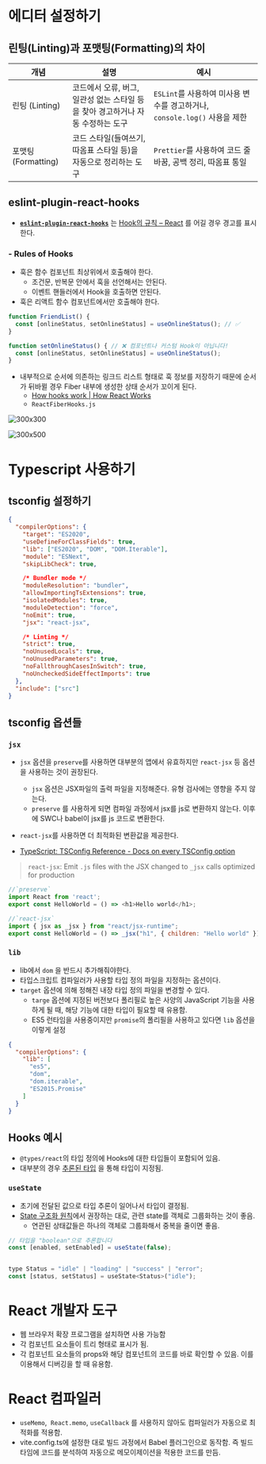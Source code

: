 
# 에디터 설정하기 

## 린팅(Linting)과 포맷팅(Formatting)의 차이

| 개념               | 설명                                             | 예시                                                   |
| ---------------- | ---------------------------------------------- | ---------------------------------------------------- |
| 린팅 (Linting)     | 코드에서 오류, 버그, 일관성 없는 스타일 등을 찾아 경고하거나 자동 수정하는 도구 | `ESLint`를 사용하여 미사용 변수를 경고하거나, `console.log()` 사용을 제한 |
| 포맷팅 (Formatting) | 코드 스타일(들여쓰기, 따옴표 스타일 등)을 자동으로 정리하는 도구          | `Prettier`를 사용하여 코드 줄 바꿈, 공백 정리, 따옴표 통일              |

## eslint-plugin-react-hooks
- **[`eslint-plugin-react-hooks`](https://www.npmjs.com/package/eslint-plugin-react-hooks)** 는 [Hook의 규칙 – React](https://ko.react.dev/reference/rules/rules-of-hooks) 를 어길 경우 경고를 표시한다. 
### - Rules of Hooks
- 훅은 함수 컴포넌트 최상위에서 호출해야 한다.
	- 조건문, 반복문 안에서 훅을 선언해서는 안된다.
	- 이벤트 핸들러에서 Hook을 호출하면 안된다.
- 훅은 리액트 함수 컴포넌트에서만 호출해야 한다.

```jsx
function FriendList() {
  const [onlineStatus, setOnlineStatus] = useOnlineStatus(); // ✅
}

function setOnlineStatus() { // ❌ 컴포넌트나 커스텀 Hook이 아닙니다!
  const [onlineStatus, setOnlineStatus] = useOnlineStatus();
}
```


- 내부적으로 순서에 의존하는 링크드 리스트 형태로 훅 정보를 저장하기 때문에 순서가 뒤바뀔 경우 Fiber 내부에 생성한 상태 순서가 꼬이게 된다.
	- [How hooks work \| How React Works](https://incepter.github.io/how-react-works/docs/react-dom/how.hooks.work/)
	-   `ReactFiberHooks.js` 

![300x300](https://i.imgur.com/BaVCE7m.png)

![300x500](https://i.imgur.com/JyFKfMi.png)



# Typescript 사용하기

## tsconfig 설정하기

```json
{
  "compilerOptions": {
    "target": "ES2020",
    "useDefineForClassFields": true,
    "lib": ["ES2020", "DOM", "DOM.Iterable"],
    "module": "ESNext",
    "skipLibCheck": true,

    /* Bundler mode */
    "moduleResolution": "bundler",
    "allowImportingTsExtensions": true,
    "isolatedModules": true,
    "moduleDetection": "force",
    "noEmit": true,
    "jsx": "react-jsx",

    /* Linting */
    "strict": true,
    "noUnusedLocals": true,
    "noUnusedParameters": true,
    "noFallthroughCasesInSwitch": true,
    "noUncheckedSideEffectImports": true
  },
  "include": ["src"]
}
```

## tsconfig 옵션들

### `jsx` 
- `jsx` 옵션을 `preserve`를 사용하면 대부분의 앱에서 유효하지만  `react-jsx` 등 옵션을 사용하는 것이 권장된다.
	- `jsx` 옵션은  JSX파일의 출력 파일을 지정해준다. 유형 검사에는 영향을 주지 않는다.
	-  `preserve` 를 사용하게 되면 컴파일 과정에서 jsx를 js로 변환하지 않는다. 이후에 SWC나 babel이 jsx를  js 코드로 변환한다.

- `react-jsx`를 사용하면 더 최적화된 변환값을 제공한다.
- [TypeScript: TSConfig Reference - Docs on every TSConfig option](https://www.typescriptlang.org/tsconfig/#jsx)
> `react-jsx`: Emit `.js` files with the JSX changed to `_jsx` calls optimized for production

```js
//`preserve`
import React from 'react';
export const HelloWorld = () => <h1>Hello world</h1>;

//`react-jsx`
import { jsx as _jsx } from "react/jsx-runtime";
export const HelloWorld = () => _jsx("h1", { children: "Hello world" });
```


### `lib`
-  lib에서 `dom` 을 반드시 추가해줘야한다.
-  타입스크립트 컴파일러가 사용할 타입 정의 파일을 지정하는 옵션이다.
- `target` 옵션에 의해 정해진 내장 타입 정의 파일을 변경할 수 있다.
	-  `targe` 옵션에 지정된 버전보다 폴리필로 높은 사양의 JavaScript 기능을 사용하게 될 때, 해당 기능에 대한 타입이 필요할 때 유용함.
	-  ES5 런타임을 사용중이지만 `promise`의 폴리필을 사용하고 있다면 `lib` 옵션을 이렇게 설정
```json
{
  "compilerOptions": {
    "lib": [
      "es5",
      "dom",
      "dom.iterable",
      "ES2015.Promise"
    ]
  }
}
```


## Hooks 예시
- `@types/react`의 타입 정의에 Hooks에 대한 타입들이 포함되어 있음.
- 대부분의 경우 [추론된 타입](https://www.typescriptlang.org/ko/docs/handbook/type-inference.html) 을 통해 타입이 지정됨. 

### `useState`
- 초기에 전달된 값으로 타입 추론이 일어나서 타입이 결정됨.
- [State 구조화 원칙](https://ko.react.dev/learn/choosing-the-state-structure#principles-for-structuring-state)에서 권장하는 대로, 관련 state를 객체로 그룹화하는 것이 좋음.
	- 연관된 상태값들은 하나의 객체로 그룹화해서 중복을 줄이면 좋음.

```jsx
// 타입을 "boolean"으로 추론합니다
const [enabled, setEnabled] = useState(false);


type Status = "idle" | "loading" | "success" | "error";
const [status, setStatus] = useState<Status>("idle");
```


# React 개발자 도구
- 웹 브라우저 확장 프로그램을 설치하면 사용 가능함
- 각 컴포넌트 요소들이 트리 형태로 표시가 됨.
- 각 컴포넌트 요소들의 props와 해당 컴포넌트의 코드를 바로 확인할 수 있음. 이를 이용해서 디버깅을 할 때 유용함.

# React 컴파일러
- `useMemo`,  `React.memo`, `useCallback` 를 사용하지 않아도 컴파일러가 자동으로 최적화를 적용함.
- vite.config.ts에 설정한 대로 빌드 과정에서 Babel 플러그인으로 동작함. 즉 빌드 타임에 코드를 분석하여 자동으로 메모이제이션을 적용한 코드를 만듬.